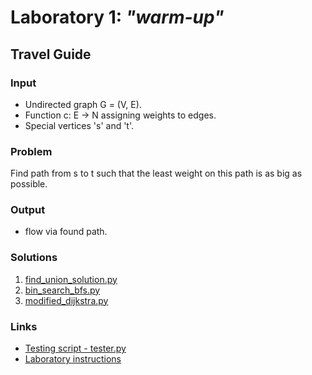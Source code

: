 # Laboratory 1: ***"warm-up"***

## Travel Guide

### Input
- Undirected graph G = (V, E).
- Function c: E -> N assigning weights to edges.
- Special vertices 's' and 't'.

### Problem
Find path from s to t such that the least weight on this path
is as big as possible.

### Output
- flow via found path.

### Solutions
1. [find_union_solution.py](./find_union_solve.py)
2. [bin_search_bfs.py](./bin_search_solve.py)
3. [modified_dijkstra.py](./modified_dijkstra_solve.py)

### Links
- [Testing script - tester.py](./tester.py)
- [Laboratory instructions](https://faliszew.github.io/algograf/lab1?fbclid=IwAR0OIyNGPuGreroPvtLclXphL-q7K638kWQ1t4hZ1BuvabPPwBdhunwYuhE)



